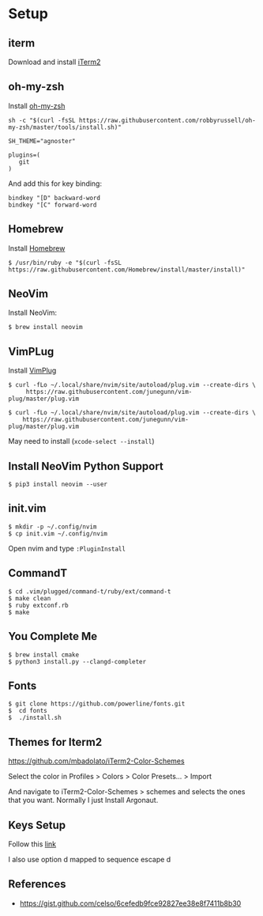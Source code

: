 # Setup

## iterm

Download and install [iTerm2](https://www.iterm2.com/index.html)

## oh-my-zsh

Install [oh-my-zsh](https://github.com/robbyrussell/oh-my-zsh)

`sh -c "$(curl -fsSL https://raw.githubusercontent.com/robbyrussell/oh-my-zsh/master/tools/install.sh)"`

```
SH_THEME="agnoster"

plugins=(
   git
)
```

And add this for key binding:
```
bindkey "[D" backward-word
bindkey "[C" forward-word
```

## Homebrew

Install [Homebrew](https://brew.sh/)

`$ /usr/bin/ruby -e "$(curl -fsSL https://raw.githubusercontent.com/Homebrew/install/master/install)"`

## NeoVim

Install NeoVim:

```
$ brew install neovim
```

## VimPLug

Install [VimPlug](https://github.com/junegunn/vim-plug)

```
$ curl -fLo ~/.local/share/nvim/site/autoload/plug.vim --create-dirs \
     https://raw.githubusercontent.com/junegunn/vim-plug/master/plug.vim
```

```
$ curl -fLo ~/.local/share/nvim/site/autoload/plug.vim --create-dirs \
    https://raw.githubusercontent.com/junegunn/vim-plug/master/plug.vim
```

May need to install (`xcode-select --install`)

## Install NeoVim Python Support

```
$ pip3 install neovim --user
```

## init.vim

```
$ mkdir -p ~/.config/nvim
$ cp init.vim ~/.config/nvim
```

Open nvim and type `:PluginInstall`

## CommandT

```
$ cd .vim/plugged/command-t/ruby/ext/command-t
$ make clean
$ ruby extconf.rb
$ make
```

## You Complete Me

```
$ brew install cmake
$ python3 install.py --clangd-completer
```

## Fonts

```
$ git clone https://github.com/powerline/fonts.git
$  cd fonts
$  ./install.sh
```

## Themes for Iterm2

https://github.com/mbadolato/iTerm2-Color-Schemes

Select the color in Profiles > Colors > Color Presets... > Import

And navigate to iTerm2-Color-Schemes > schemes and selects the ones that you want.
Normally I just Install Argonaut.

## Keys Setup

Follow this [link](https://apple.stackexchange.com/questions/154292/iterm-going-one-word-backwards-and-forwards/204802#204802)

I also use option d mapped to sequence escape d

## References

* https://gist.github.com/celso/6cefedb9fce92827ee38e8f7411b8b30
